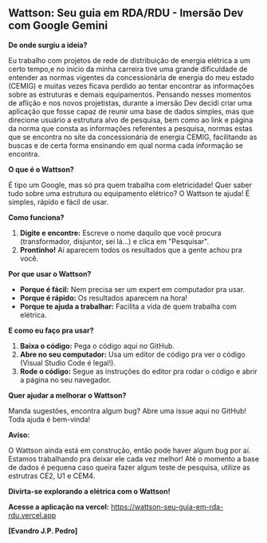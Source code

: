 
## **Wattson: Seu guia em RDA/RDU -  Imersão Dev com Google Gemini**

**De onde surgiu a ideia?**

Eu trabalho com projetos de rede de distribuição de energia elétrica a um certo tempo,e no início da minha carreira tive uma grande dificuldade de entender as normas vigentes da concessionária de energia do meu estado (CEMIG) e muitas vezes ficava perdido ao tentar encontrar as informações sobre as estruturas e demais equipamentos.
Pensando nesses momentos de aflição e nos novos projetistas, durante a imersão Dev decidi criar uma aplicação que fosse capaz de reunir uma base de dados simples, mas que direcione usuário a estrutura alvo de pesquisa, bem como ao link e página da norma que consta as informações referentes a pesquisa, normas estas que se encontra no site da concessionária de energia CEMIG, facilitando as buscas e de certa forma ensinando em qual norma cada informação se encontra.


**O que é o Wattson?**

É tipo um Google, mas só pra quem trabalha com eletricidade!  Quer saber tudo sobre uma estrutura ou equipamento elétrico? O Wattson te ajuda! É simples, rápido e fácil de usar.

**Como funciona?**

1. **Digite e encontre:** Escreve o nome daquilo que você procura (transformador, disjuntor, sei lá...) e clica em "Pesquisar".
2. **Prontinho!** Aí aparecem todos os resultados que a gente achou pra você.

**Por que usar o Wattson?**

* **Porque é fácil:** Nem precisa ser um expert em computador pra usar.
* **Porque é rápido:** Os resultados aparecem na hora!
* **Porque te ajuda a trabalhar:** Facilita a vida de quem trabalha com elétrica.

**E como eu faço pra usar?**

1. **Baixa o código:** Pega o código aqui no GitHub.
2. **Abre no seu computador:** Usa um editor de código pra ver o código (Visual Studio Code é legal!).
3. **Rode o código:** Segue as instruções do editor pra rodar o código e abrir a página no seu navegador.

**Quer ajudar a melhorar o Wattson?**

Manda sugestões, encontra algum bug? Abre uma issue aqui no GitHub! Toda ajuda é bem-vinda!

**Aviso:** 

O Wattson ainda está em construção, então pode haver algum bug por aí. Estamos trabalhando pra deixar ele cada vez melhor!
Até o momento a base de dados é pequena caso queira fazer algum teste de pesquisa, utilize as estrutras CE2, U1 e CEM4.

**Divirta-se explorando a elétrica com o Wattson!**

**Acesse a aplicação na vercel:**
https://wattson-seu-guia-em-rda-rdu.vercel.app

**[Evandro J.P. Pedro]**





